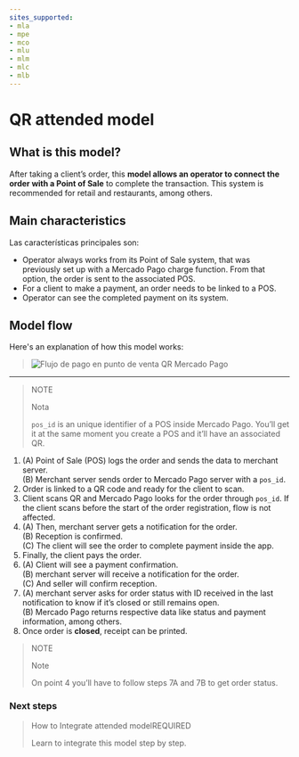 ```yaml
---
sites_supported:
- mla
- mpe
- mco
- mlu
- mlm
- mlc
- mlb
---
```


# QR attended model 

## What is this model?

After taking a client’s order, this **model allows an operator to connect the order with a Point of Sale** to complete the transaction. 
This system is recommended for retail and restaurants, among others.

## Main characteristics

Las características principales son: 

- Operator always works from its Point of Sale system, that was previously set up with a Mercado Pago charge function. From that option, the order is sent to the associated POS.
- For a client to make a payment, an order needs to be linked to a POS. 
- Operator can see the completed payment on its system.


## Model flow

Here's an explanation of how this model works:

>![Flujo de pago en punto de venta QR Mercado Pago](/images/qr-user-flow.en.png)

---

> NOTE
> 
> Nota
> 
> `pos_id`  is an unique identifier of a POS inside Mercado Pago. You’ll get it at the same moment you create a POS and it’ll have an associated QR.

1. (A) Point of Sale (POS) logs the order and sends the data to merchant server.<br/>
(B) Merchant server sends order to Mercado Pago server with a `pos_id`. 
2. Order is linked to a QR code and ready for the client to scan. 
3. Client scans QR and Mercado Pago looks for the order through `pos_id`. If the client scans before the start of the order registration, flow is not affected.
4. (A) Then, merchant server gets a notification for the order. <br/>
(B) Reception is confirmed.<br/>
(C) The client will see the order to complete payment inside the app. <br/>
5. Finally, the client pays the order. 
6. (A) Client will see a payment confirmation. <br/>
(B) merchant server will receive a notification for the order. <br/>
(C) And seller will confirm reception.
7. (A) merchant server asks for order status with ID received in the last notification to know if it’s closed or still remains open.<br/>
(B) Mercado Pago returns respective data like status and payment information, among others. 
8. Once order is **closed**, receipt can be printed.


> NOTE
> 
> Note
> 
> On point 4 you’ll have to follow steps 7A and 7B to get order status.

### Next steps

<div>
<a href="https://www.mercadopago.com.ar/developers/en/guides/qr-code/qr-attended/qr-attended-part-b/" style="text-decoration:none;color:inherit">       
<blockquote class="next-step-card next-step-card-left">
<p class="card-note-title">How to Integrate attended model<span class="card-status-tag card-status-tag-required">REQUIRED</span></p>
<p>Learn to integrate this model step by step.</p>
</blockquote>
</div>
<br/>
<br/>
<br/>
<br/>
<br/>
<br/>
<br/>
